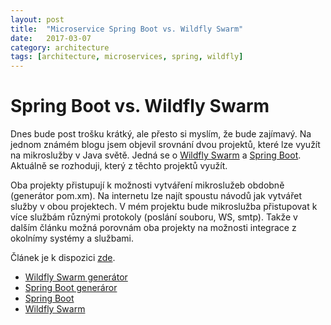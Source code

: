 ```yaml
---
layout: post
title:  "Microservice Spring Boot vs. Wildfly Swarm"
date:   2017-03-07
category: architecture
tags: [architecture, microservices, spring, wildfly]
---
```


Spring Boot vs. Wildfly Swarm
=====

Dnes bude post trošku krátký, ale přesto si myslím, že bude zajímavý. Na jednom známém blogu jsem objevil srovnání dvou projektů, které lze využít na mikroslužby v Java světě. Jedná se o [Wildfly Swarm](http://wildfly-swarm.io/) a [Spring Boot](https://projects.spring.io/spring-boot/). Aktuálně se rozhoduji, který z těchto projektů využít. 

Oba projekty přistupují k možnosti vytváření mikroslužeb obdobně (generátor pom.xm). Na internetu lze najít spoustu návodů jak vytvářet služby v obou projektech. V mém projektu bude mikroslužba přistupovat k více službám různými protokoly (poslání souboru, WS, smtp). Takže v dalším článku možná porovnám oba projekty na možnosti integrace z okolnímy systémy a službami.  

Článek je k dispozici [zde](https://blog.akquinet.de/2017/01/12/the-lightweightness-of-microservices-comparing-spring-boot-wildly-swarm-and-haskell-snap/).

* [Wildfly Swarm generátor](http://wildfly-swarm.io/generator/)
* [Spring Boot generáror](http://start.spring.io/)
* [Spring Boot](https://projects.spring.io/spring-boot/)
* [Wildfly Swarm](http://wildfly-swarm.io/)
